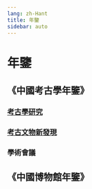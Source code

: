 ```yaml
---
lang: zh-Hant
title: 年鑒
sidebar: auto
---
```

# 年鑒
## 《中國考古學年鑒》
### [考古學研究](archaeological-research.md)
### [考古文物新發現](new-archaeological-find.md)
### 學術會議
## 《中國博物館年鑒》